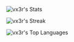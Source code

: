 ![vx3r's Stats](https://github-readme-stats.vercel.app/api?username=vx3r&theme=vue-dark&show_icons=true&hide_border=false&count_private=true)

![vx3r's Streak](https://github-readme-streak-stats.herokuapp.com/?user=vx3r&theme=vue-dark&hide_border=false)

![vx3r's Top Languages](https://github-readme-stats.vercel.app/api/top-langs/?username=vx3r&theme=vue-dark&show_icons=true&hide_border=false&layout=compact)

